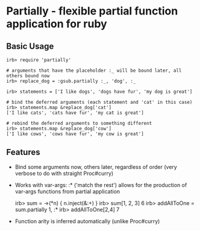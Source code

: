 # Partially - flexible partial function application for ruby

## Basic Usage

    irb> require 'partially'
    
    # arguments that have the placeholder :_ will be bound later, all others bound now
    irb> replace_dog = :gsub.partially :_, 'dog', :_

    irb> statements = ['I like dogs', 'dogs have fur', 'my dog is great']

    # bind the deferred arguments (each statement and 'cat' in this case)
    irb> statements.map &replace_dog['cat'] 
    ['I like cats', 'cats have fur', 'my cat is great']
    
    # rebind the deferred arguments to something different
    irb> statements.map &replace_dog['cow'] 
    ['I like cows', 'cows have fur', 'my cow is great']

## Features

  * Bind some arguments now, others later, regardless of order (very verbose to do with straight Proc#curry)

  * Works with var-args: :\* ('match the rest') allows for the production of var-args functions from partial application     

      irb> sum = -\>(\*n) { n.inject(&:+) }
      irb> sum[1, 2, 3]
      6
      irb> addAllToOne = sum.partially 1, :\*
      irb> addAllToOne[2,4]
      7

  * Function arity is inferred automatically (unlike Proc#curry)

